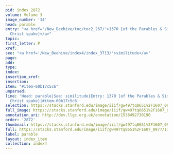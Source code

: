 ```yaml
---
pid: index_2872
volume: Volume 3
image_number: '34'
head: parable
entry: "<a href='/New_Beehive/toc/toc2_267/'>1370 [of the Parables & Similitudes which
  Christ spake]</a>"
topic: 
first_letter: P
xref: 
see: "<a href='/New_Beehive/index4/index_3713/'>similitude</a>"
page: 
add: 
type: 
index: 
insertion_xref: 
insertion: 
item: "#item-60b17c5c6"
unparsed: 
line: 'Head: parable|See: similitude|Entry: 1370 [of the Parables & Similitudes which
  Christ spake]|#item-60b17c5c6'
selection: https://stacks.stanford.edu/image/iiif/gw497tq8651%2F1607_0977/1170,873,750,185/full/0/default.jpg
full_image: https://stacks.stanford.edu/image/iiif/gw497tq8651%2F1607_0977/full/full/0/default.jpg
annotation_uri: http://dev.llgc.org.uk/annotation/1538492730190
order: '2872'
thumbnail: https://stacks.stanford.edu/image/iiif/gw497tq8651%2F1607_0977/1170,873,750,185/150,/0/default.jpg
full: https://stacks.stanford.edu/image/iiif/gw497tq8651%2F1607_0977/1170,873,750,185/full/0/default.jpg
label: parable
layout: index_item
collection: index4
---
```

